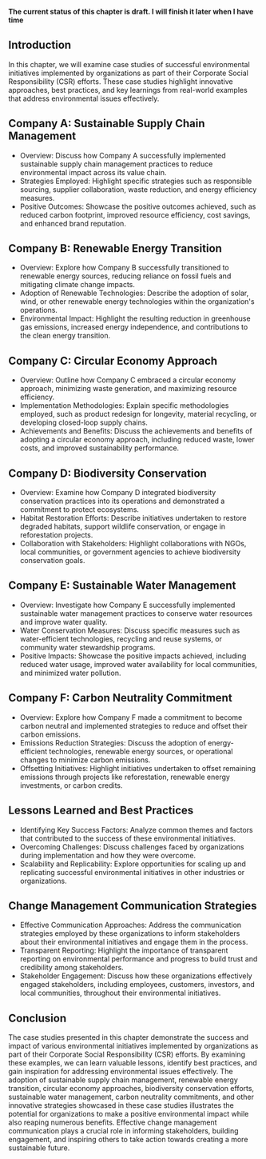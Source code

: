 **The current status of this chapter is draft. I will finish it later when I have time**

Introduction
------------

In this chapter, we will examine case studies of successful environmental initiatives implemented by organizations as part of their Corporate Social Responsibility (CSR) efforts. These case studies highlight innovative approaches, best practices, and key learnings from real-world examples that address environmental issues effectively.

Company A: Sustainable Supply Chain Management
----------------------------------------------

* Overview: Discuss how Company A successfully implemented sustainable supply chain management practices to reduce environmental impact across its value chain.
* Strategies Employed: Highlight specific strategies such as responsible sourcing, supplier collaboration, waste reduction, and energy efficiency measures.
* Positive Outcomes: Showcase the positive outcomes achieved, such as reduced carbon footprint, improved resource efficiency, cost savings, and enhanced brand reputation.

Company B: Renewable Energy Transition
--------------------------------------

* Overview: Explore how Company B successfully transitioned to renewable energy sources, reducing reliance on fossil fuels and mitigating climate change impacts.
* Adoption of Renewable Technologies: Describe the adoption of solar, wind, or other renewable energy technologies within the organization's operations.
* Environmental Impact: Highlight the resulting reduction in greenhouse gas emissions, increased energy independence, and contributions to the clean energy transition.

Company C: Circular Economy Approach
------------------------------------

* Overview: Outline how Company C embraced a circular economy approach, minimizing waste generation, and maximizing resource efficiency.
* Implementation Methodologies: Explain specific methodologies employed, such as product redesign for longevity, material recycling, or developing closed-loop supply chains.
* Achievements and Benefits: Discuss the achievements and benefits of adopting a circular economy approach, including reduced waste, lower costs, and improved sustainability performance.

Company D: Biodiversity Conservation
------------------------------------

* Overview: Examine how Company D integrated biodiversity conservation practices into its operations and demonstrated a commitment to protect ecosystems.
* Habitat Restoration Efforts: Describe initiatives undertaken to restore degraded habitats, support wildlife conservation, or engage in reforestation projects.
* Collaboration with Stakeholders: Highlight collaborations with NGOs, local communities, or government agencies to achieve biodiversity conservation goals.

Company E: Sustainable Water Management
---------------------------------------

* Overview: Investigate how Company E successfully implemented sustainable water management practices to conserve water resources and improve water quality.
* Water Conservation Measures: Discuss specific measures such as water-efficient technologies, recycling and reuse systems, or community water stewardship programs.
* Positive Impacts: Showcase the positive impacts achieved, including reduced water usage, improved water availability for local communities, and minimized water pollution.

Company F: Carbon Neutrality Commitment
---------------------------------------

* Overview: Explore how Company F made a commitment to become carbon neutral and implemented strategies to reduce and offset their carbon emissions.
* Emissions Reduction Strategies: Discuss the adoption of energy-efficient technologies, renewable energy sources, or operational changes to minimize carbon emissions.
* Offsetting Initiatives: Highlight initiatives undertaken to offset remaining emissions through projects like reforestation, renewable energy investments, or carbon credits.

Lessons Learned and Best Practices
----------------------------------

* Identifying Key Success Factors: Analyze common themes and factors that contributed to the success of these environmental initiatives.
* Overcoming Challenges: Discuss challenges faced by organizations during implementation and how they were overcome.
* Scalability and Replicability: Explore opportunities for scaling up and replicating successful environmental initiatives in other industries or organizations.

Change Management Communication Strategies
------------------------------------------

* Effective Communication Approaches: Address the communication strategies employed by these organizations to inform stakeholders about their environmental initiatives and engage them in the process.
* Transparent Reporting: Highlight the importance of transparent reporting on environmental performance and progress to build trust and credibility among stakeholders.
* Stakeholder Engagement: Discuss how these organizations effectively engaged stakeholders, including employees, customers, investors, and local communities, throughout their environmental initiatives.

Conclusion
----------

The case studies presented in this chapter demonstrate the success and impact of various environmental initiatives implemented by organizations as part of their Corporate Social Responsibility (CSR) efforts. By examining these examples, we can learn valuable lessons, identify best practices, and gain inspiration for addressing environmental issues effectively. The adoption of sustainable supply chain management, renewable energy transition, circular economy approaches, biodiversity conservation efforts, sustainable water management, carbon neutrality commitments, and other innovative strategies showcased in these case studies illustrates the potential for organizations to make a positive environmental impact while also reaping numerous benefits. Effective change management communication plays a crucial role in informing stakeholders, building engagement, and inspiring others to take action towards creating a more sustainable future.

